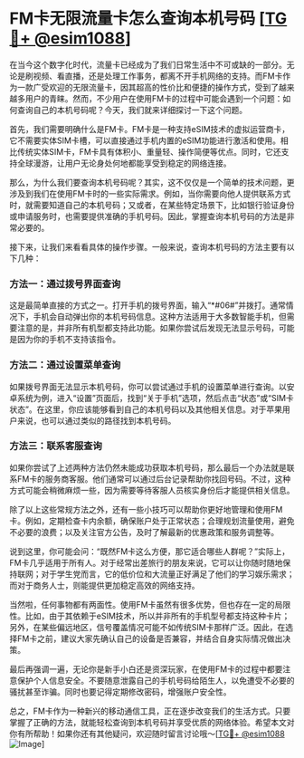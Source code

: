 # FM卡无限流量卡怎么查询本机号码 [[TG💪+ @esim1088](https://t.me/s/esim1088)]

在当今这个数字化时代，流量卡已经成为了我们日常生活中不可或缺的一部分。无论是刷视频、看直播，还是处理工作事务，都离不开手机网络的支持。而FM卡作为一款广受欢迎的无限流量卡，因其超高的性价比和便捷的操作方式，受到了越来越多用户的青睐。然而，不少用户在使用FM卡的过程中可能会遇到一个问题：如何查询自己的本机号码呢？今天，我们就来详细探讨一下这个问题。

首先，我们需要明确什么是FM卡。FM卡是一种支持eSIM技术的虚拟运营商卡，它不需要实体SIM卡槽，可以直接通过手机内置的eSIM功能进行激活和使用。相比传统实体SIM卡，FM卡具有体积小、重量轻、操作简便等优点。同时，它还支持全球漫游，让用户无论身处何地都能享受到稳定的网络连接。

那么，为什么我们要查询本机号码呢？其实，这不仅仅是一个简单的技术问题，更涉及到我们在使用FM卡时的一些实际需求。例如，当你需要向他人提供联系方式时，就需要知道自己的本机号码；又或者，在某些特定场景下，比如银行验证身份或申请服务时，也需要提供准确的手机号码。因此，掌握查询本机号码的方法是非常必要的。

接下来，让我们来看看具体的操作步骤。一般来说，查询本机号码的方法主要有以下几种：

### 方法一：通过拨号界面查询

这是最简单直接的方式之一。打开手机的拨号界面，输入“*#06#”并拨打。通常情况下，手机会自动弹出你的本机号码信息。这种方法适用于大多数智能手机，但需要注意的是，并非所有机型都支持此功能。如果你尝试后发现无法显示号码，可能是因为你的手机不支持该指令。

### 方法二：通过设置菜单查询

如果拨号界面无法显示本机号码，你可以尝试通过手机的设置菜单进行查询。以安卓系统为例，进入“设置”页面后，找到“关于手机”选项，然后点击“状态”或“SIM卡状态”。在这里，你应该能够看到自己的本机号码以及其他相关信息。对于苹果用户来说，也可以通过类似的路径找到本机号码。

### 方法三：联系客服查询

如果你尝试了上述两种方法仍然未能成功获取本机号码，那么最后一个办法就是联系FM卡的服务商客服。他们通常可以通过后台记录帮助你找回号码。不过，这种方式可能会稍微麻烦一些，因为需要等待客服人员核实身份后才能提供相关信息。

除了以上这些常规方法之外，还有一些小技巧可以帮助你更好地管理和使用FM卡。例如，定期检查卡内余额，确保账户处于正常状态；合理规划流量使用，避免不必要的浪费；以及关注官方公告，及时了解最新的优惠政策和服务调整等。

说到这里，你可能会问：“既然FM卡这么方便，那它适合哪些人群呢？”实际上，FM卡几乎适用于所有人。对于经常出差旅行的朋友来说，它可以让你随时随地保持联网；对于学生党而言，它的低价位和大流量正好满足了他们的学习娱乐需求；而对于商务人士，则能提供更加稳定高效的网络支持。

当然啦，任何事物都有两面性。使用FM卡虽然有很多优势，但也存在一定的局限性。比如，由于其依赖于eSIM技术，所以并非所有的手机型号都支持这种卡片；另外，在某些偏远地区，信号覆盖情况可能不如传统SIM卡那样广泛。因此，在选择FM卡之前，建议大家先确认自己的设备是否兼容，并结合自身实际情况做出决策。

最后再强调一遍，无论你是新手小白还是资深玩家，在使用FM卡的过程中都要注意保护个人信息安全。不要随意泄露自己的手机号码给陌生人，以免遭受不必要的骚扰甚至诈骗。同时也要记得定期修改密码，增强账户安全性。

总之，FM卡作为一种新兴的移动通信工具，正在逐步改变我们的生活方式。只要掌握了正确的方法，就能轻松查询到本机号码并享受优质的网络体验。希望本文对你有所帮助！如果你还有其他疑问，欢迎随时留言讨论哦～[[TG💪+ @esim1088](https://t.me/s/esim1088) ![Image](https://i.postimg.cc/4NQfJmqS/Snipaste-2025-05-13-00-14-12.png)]